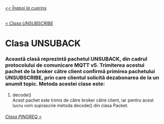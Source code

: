 ###### [<< Înapoi la cuprins](../Cuprins.md)
###### [< Clasa UNSUBSCRIBE](16.%20UNSUBSCRIBE.md)
# Clasa UNSUBACK
### Această clasă reprezintă pachetul UNSUBACK, din cadrul protocolului de comunicare MQTT v5. Trimiterea acestui pachet de la broker către client confirmă primirea pachetului UNSUBSCRIBE, prin care clientul solicită dezabonarea de la un anumit topic. Metoda acestei clase este:
1. decode()  
Acest pachet este trimis de către broker către client, iar pentru acest lucru vom suprascrie metoda decode() din clasa Packet.
###### [Clasa PINGREQ >](18.%20PINGREQ.md)
